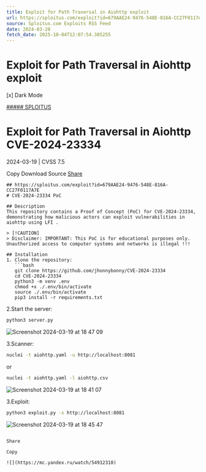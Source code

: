 ```yaml
---
title: Exploit for Path Traversal in Aiohttp exploit
url: https://sploitus.com/exploit?id=679AAE24-9476-548E-816A-CC27F0117A7E&utm_source=rss&utm_medium=rss
source: Sploitus.com Exploits RSS Feed
date: 2024-03-20
fetch_date: 2025-10-04T12:07:54.385255
---
```


# Exploit for Path Traversal in Aiohttp exploit

[x]
Dark Mode

[##### SPLOITUS](/)

# Exploit for Path Traversal in Aiohttp CVE-2024-23334

2024-03-19 | CVSS 7.5

Copy
Download
Source
[Share](#share-url)

```
## https://sploitus.com/exploit?id=679AAE24-9476-548E-816A-CC27F0117A7E
# CVE-2024-23334 PoC

## Description
This repository contains a Proof of Concept (PoC) for CVE-2024-23334, demonstrating how malicious actors can exploit vulnerabilities in aiohttp using LFI .

> [!CAUTION]
> Disclaimer: IMPORTANT: This PoC is for educational purposes only. Unauthorized access to computer systems and networks is illegal !!!

## Installation
1. Clone the repository:
   ```bash
   git clone https://github.com/jhonnybonny/CVE-2024-23334
   cd CVE-2024-23334
   python3 -m venv .env
   chmod +x ./.env/bin/activate
   source ./.env/bin/activate
   pip3 install -r requirements.txt
   ```
2.Start the server:
   ```bash
   python3 server.py
   ```
![Screenshot 2024-03-19 at 18 47 09](https://github.com/jhonnybonny/CVE-2024-23334/assets/87495218/2bb31fe4-2493-40d2-95b3-59744014fd1b)

3.Scanner:
   ```bash
   nuclei -t aiohttp.yaml -u http://localhost:8081
   ```
or
   ```bash
   nuclei -t aiohttp.yaml -l aiohttp.csv
   ```
![Screenshot 2024-03-19 at 18 41 07](https://github.com/jhonnybonny/CVE-2024-23334/assets/87495218/81d2ced7-b69f-4e53-9bf4-a200c61434d4)

3.Exploit:
   ```bash
   python3 exploit.py -s http://localhost:8081
   ```
![Screenshot 2024-03-19 at 18 45 47](https://github.com/jhonnybonny/CVE-2024-23334/assets/87495218/7d17ef82-2a5a-4198-9d49-5b569c38deaa)
```

Share

Copy

![](https://mc.yandex.ru/watch/54912310)
